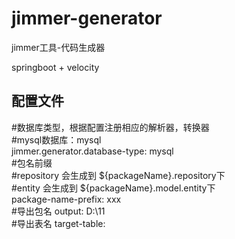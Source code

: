 # jimmer-generator
jimmer工具-代码生成器

springboot + velocity
## 配置文件
#数据库类型，根据配置注册相应的解析器，转换器  
#mysql数据库：mysql  
jimmer.generator.database-type: mysql  
#包名前缀  
#repository 会生成到 ${packageName}.repository下  
#entity 会生成到 ${packageName}.model.entity下  
package-name-prefix: xxx    
#导出包名
output: D:\11    
#导出表名
target-table:    
    
    
